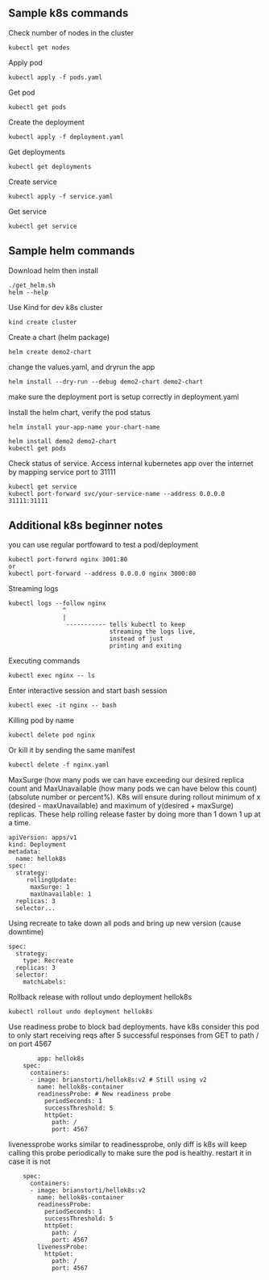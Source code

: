 ## Sample k8s commands
Check number of nodes in the cluster
```
kubectl get nodes
```

Apply pod
```
kubectl apply -f pods.yaml
```

Get pod
```
kubectl get pods
```

Create the deployment
```
kubectl apply -f deployment.yaml
```

Get deployments
```
kubectl get deployments
```

Create service
```
kubectl apply -f service.yaml
```

Get service
```
kubectl get service
```

## Sample helm commands
Download helm then install
```
./get_helm.sh
helm --help
```

Use Kind for dev k8s cluster
```
kind create cluster
```

Create a chart (helm package)
```
helm create demo2-chart
```

change the values.yaml, and dryrun the app
```
helm install --dry-run --debug demo2-chart demo2-chart
```

make sure the deployment port is setup correctly in deployment.yaml

Install the helm chart, verify the pod status
```
helm install your-app-name your-chart-name
```
```
helm install demo2 demo2-chart
kubectl get pods
```

Check status of service. Access internal kubernetes app over the internet by mapping service port to 31111
```
kubectl get service
kubectl port-forward svc/your-service-name --address 0.0.0.0 31111:31111
```

## Additional k8s beginner notes
you can use regular portfoward to test a pod/deployment
```
kubectl port-forwrd nginx 3001:80
or
kubectl port-forward --address 0.0.0.0 nginx 3000:80 
```

Streaming logs
```
kubectl logs --follow nginx
               ^        
               |        
                ----------- tells kubectl to keep
                            streaming the logs live,
                            instead of just
                            printing and exiting 
```

Executing commands
```
kubectl exec nginx -- ls
```
Enter interactive session and start bash session
```
kubectl exec -it nginx -- bash
```
Killing pod by name
```
kubectl delete pod nginx
```
Or kill it by sending the same manifest
```
kubectl delete -f nginx.yaml
```

MaxSurge (how many pods we can have exceeding our desired replica count
and MaxUnavailable (how many pods we can have below this count) (absolute number or percent%). K8s will ensure during rollout minimum of x (desired - maxUnavailable) and maximum of y(desired + maxSurge) replicas.
These help rolling release faster by doing more than 1 down 1 up at a time.
```
apiVersion: apps/v1
kind: Deployment
metadata:
  name: hellok8s
spec:
  strategy:
     rollingUpdate:
      maxSurge: 1
      maxUnavailable: 1
  replicas: 3
  selector...
```

Using recreate to take down all pods and bring up new version (cause downtime)
```
spec:
  strategy:
    type: Recreate
  replicas: 3
  selector:
    matchLabels:
```

Rollback release with rollout undo deployment hellok8s
```
kubectl rollout undo deployment hellok8s
```

Use readiness probe to block bad deployments.
have k8s consider this pod to only start receiving reqs after 5 successful
responses from GET to path / on port 4567
```
        app: hellok8s
    spec:
      containers:
      - image: brianstorti/hellok8s:v2 # Still using v2
        name: hellok8s-container
        readinessProbe: # New readiness probe
          periodSeconds: 1
          successThreshold: 5
          httpGet:
            path: /
            port: 4567
```

livenessprobe works similar to readinessprobe, only diff is k8s
will keep calling this probe periodically to make sure the pod is healthy.
restart it in case it is not

```
    spec:
      containers:
      - image: brianstorti/hellok8s:v2
        name: hellok8s-container
        readinessProbe:
          periodSeconds: 1
          successThreshold: 5
          httpGet:
            path: /
            port: 4567
        livenessProbe:
          httpGet:
            path: /
            port: 4567
```